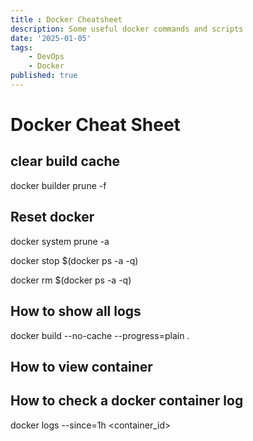 ```yaml
---
title : Docker Cheatsheet
description: Some useful docker commands and scripts
date: '2025-01-05'
tags: 
    - DevOps
    - Docker
published: true
---
```

# Docker Cheat Sheet

## clear build cache
docker builder prune -f

## Reset docker
docker system prune -a

docker stop $(docker ps -a -q)

docker rm $(docker ps -a -q)

## How to show all logs
docker build --no-cache --progress=plain .

## How to view container

## How to check a docker container log
docker logs --since=1h <container_id>